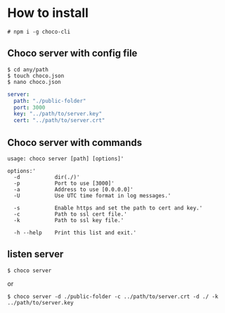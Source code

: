 # How to install

```fish
# npm i -g choco-cli
```
## Choco server with config file

```fish
$ cd any/path
$ touch choco.json
$ nano choco.json
```
```yaml
server:
  path: "./public-folder"
  port: 3000
  key: "../path/to/server.key"
  cert: "../path/to/server.crt"
```

## Choco server with commands

```fish
usage: choco server [path] [options]'

options:'
  -d           dir(./)'
  -p           Port to use [3000]'
  -a           Address to use [0.0.0.0]'
  -U           Use UTC time format in log messages.'

  -s           Enable https and set the path to cert and key.'
  -c           Path to ssl cert file.'
  -k           Path to ssl key file.'

  -h --help    Print this list and exit.'
```

## listen server 

```fish
$ choco server
```
or
```fish
$ choco server -d ./public-folder -c ../path/to/server.crt -d ./ -k ../path/to/server.key
```
